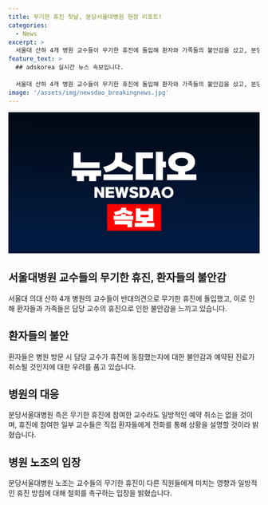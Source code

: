 ```yaml
---
title: 무기한 휴진 첫날, 분당서울대병원 현장 리포트!
categories:
  - News
excerpt: >
  서울대 산하 4개 병원 교수들이 무기한 휴진에 돌입해 환자와 가족들의 불안감을 샀고, 분당서울대병원에선 환자들이 대기하며 불만을 터뜨리는 장면이 연출됐다. 병원 측은 휴진 참여 교수들이 환자들에게 전화해서 상황을 설명하고 있으며, 무기한 휴진에 대한 노조의 반발과 다른 병원들의 휴진 돌입 계획을 보도했다. 
feature_text: >
  ## adskorea 실시간 뉴스 속보입니다.

  서울대 산하 4개 병원 교수들이 무기한 휴진에 돌입해 환자와 가족들의 불안감을 샀고, 분당서울대병원에선 환자들이 대기하며 불만을 터뜨리는 장면이 연출됐다. 병원 측은 휴진 참여 교수들이 환자들에게 전화해서 상황을 설명하고 있으며, 무기한 휴진에 대한 노조의 반발과 다른 병원들의 휴진 돌입 계획을 보도했다. 
image: '/assets/img/newsdao_breakingnews.jpg'
---
```


<p><img src="/assets/img/newsdao_breakingnews.jpg" alt="adskorea 속보" /></p>

<h2 data-ke-size="size26">서울대병원 교수들의 무기한 휴진, 환자들의 불안감</h2>

<p data-ke-size="size16">서울대 의대 산하 4개 병원의 교수들이 반대의견으로 무기한 휴진에 돌입했고, 이로 인해 환자들과 가족들은 담당 교수의 휴진으로 인한 불안감을 느끼고 있습니다.</p>

<h2 data-ke-size="size26">환자들의 불안</h2>

<p data-ke-size="size16">환자들은 병원 방문 시 담당 교수가 휴진에 동참했는지에 대한 불안감과 예약된 진료가 취소될 것인지에 대한 우려를 품고 있습니다.</p>

<h2 data-ke-size="size26">병원의 대응</h2>

<p data-ke-size="size16">분당서울대병원 측은 무기한 휴진에 참여한 교수라도 일방적인 예약 취소는 없을 것이며, 휴진에 참여한 일부 교수들은 직접 환자들에게 전화를 통해 상황을 설명할 것이라 밝혔습니다.</p>

<h2 data-ke-size="size26">병원 노조의 입장</h2>

<p data-ke-size="size16">분당서울대병원 노조는 교수들의 무기한 휴진이 다른 직원들에게 미치는 영향과 일방적인 휴진 방침에 대해 철회를 촉구하는 입장을 밝혔습니다.</p>

